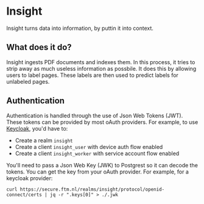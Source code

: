 
# Insight

Insight turns data into information, by puttin it into context.

## What does it do?

Insight ingests PDF documents and indexes them. In this process, it tries to
strip away as much useless information as possbile. It does this by allowing
users to label pages. These labels are then used to predict labels for unlabeled
pages.


## Authentication

Authentication is handled through the use of Json Web Tokens (JWT). These tokens
can be provided by most oAuth providers. For example, to use
[Keycloak](https://www.keycloak.org/), you'd have to:

- Create a realm `insight`
- Create a client `insight_user` with device auth flow enabled
- Create a client `insight_worker` with service account flow enabled

You'll need to pass a Json Web Key (JWK) to Postgrest so it can decode the
tokens. You can get the key from your oAuth provider. For example, for a
keycloak provider:
```
curl https://secure.ftm.nl/realms/insight/protocol/openid-connect/certs | jq -r ".keys[0]" > ./.jwk
```
